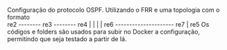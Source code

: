 Configuração do protocolo OSPF. Utilizando o FRR e uma topologia com o formato    
      re2 -------- re3 -------- re4
       |                        |
       |                        |
      re6 --------------------- re7
                 |
                re5
Os códigos e folders são usados para subir no Docker a configuração, permitindo que seja testado a partir de lá.
